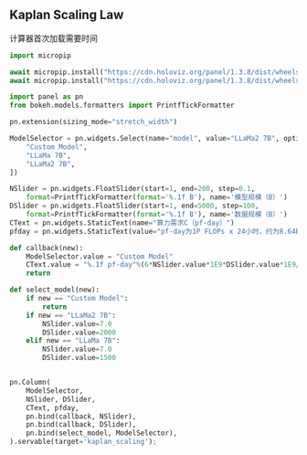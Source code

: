 
<script src="https://cdn.jsdelivr.net/pyodide/v0.24.1/full/pyodide.js"></script>

<script type="text/javascript" src="https://cdn.bokeh.org/bokeh/release/bokeh-3.3.3.js"></script>
<script type="text/javascript" src="https://cdn.bokeh.org/bokeh/release/bokeh-widgets-3.3.3.min.js"></script>
<script type="text/javascript" src="https://cdn.bokeh.org/bokeh/release/bokeh-tables-3.3.3.min.js"></script>
<script type="text/javascript" src="https://cdn.jsdelivr.net/npm/@holoviz/panel@1.3.8/dist/panel.min.js"></script>

## Kaplan Scaling Law

<div id="kaplan_scaling">计算器首次加载需要时间</div>

```python pyodide="true" onload="true" display="false"
import micropip

await micropip.install("https://cdn.holoviz.org/panel/1.3.8/dist/wheels/bokeh-3.3.3-py3-none-any.whl")
await micropip.install("https://cdn.holoviz.org/panel/1.3.8/dist/wheels/panel-1.3.8-py3-none-any.whl")

import panel as pn
from bokeh.models.formatters import PrintfTickFormatter

pn.extension(sizing_mode="stretch_width")

ModelSelector = pn.widgets.Select(name="model", value="LLaMa2 7B", options=[
    "Custom Model",
    "LLaMa 7B",
    "LLaMa2 7B",
])

NSlider = pn.widgets.FloatSlider(start=1, end=200, step=0.1, 
    format=PrintfTickFormatter(format='%.1f B'), name='模型规模（B）')
DSlider = pn.widgets.FloatSlider(start=1, end=5000, step=100, 
    format=PrintfTickFormatter(format='%.1f B'), name='数据规模（B）')
CText = pn.widgets.StaticText(name="算力需求C（pf-day）")
pfday = pn.widgets.StaticText(value="pf-day为1P FLOPs x 24小时，约为8.64E19")

def callback(new):
    ModelSelector.value = "Custom Model"
    CText.value = "%.1f pf-day"%(6*NSlider.value*1E9*DSlider.value*1E9/8.64E19)
    return

def select_model(new):
    if new == "Custom Model":
        return
    if new == "LLaMa2 7B":
        NSlider.value=7.0
        DSlider.value=2000
    elif new == "LLaMa 7B":
        NSlider.value=7.0
        DSlider.value=1500


pn.Column(
    ModelSelector,
    NSlider, DSlider, 
    CText, pfday,
    pn.bind(callback, NSlider),
    pn.bind(callback, DSlider),
    pn.bind(select_model, ModelSelector),
).servable(target='kaplan_scaling');
```
